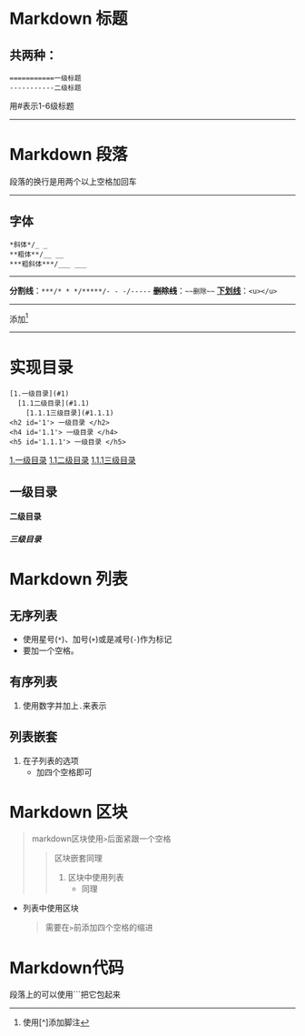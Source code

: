 Markdown 标题
===========
共两种：
-------------------

	===========一级标题
	-----------二级标题

用#表示1-6级标题



---

Markdown 段落
========
段落的换行是用两个以上空格加回车  

---



字体
----------

	*斜体*/_ _
	**粗体**/__ __
	***粗斜体***/___ ___

---



**分割线**：```***/* * */*****/- - -/-----```
~~**删除线**~~：```~~删除~~```
<u>**下划线**</u>：```<u></u>```

---

添加[^脚注]

[^脚注]: 使用[^]添加脚注


---


实现目录
======
	[1.一级目录](#1)
	  [1.1二级目录](#1.1)
	    [1.1.1三级目录](#1.1.1)
	<h2 id='1'> 一级目录 </h2>
	<h4 id='1.1'> 一级目录 </h4>
	<h5 id='1.1.1'> 一级目录 </h5>
[1.一级目录](#1)
[1.1二级目录](#1.1)
[1.1.1三级目录](#1.1.1)


<h2 id='1'> 一级目录 </h2>
<h4 id='1.1'> 二级目录 </h4>
<h5 id='1.1.1'> 三级目录 </h5>





Markdown 列表
========

无序列表
-------


 * 使用星号(```*```)、加号(```+```)或是减号(```-```)作为标记
 * 要加一个空格。


有序列表
------

1. 使用数字并加上```.```来表示


列表嵌套
------

1. 在子列表的选项
    - 加四个空格即可



Markdown 区块
=======


> markdown区块使用```>```后面紧跟一个空格
> >区块嵌套同理
> >1. 区块中使用列表
> >     - 同理
 * 列表中使用区块
    
    >需要在```>```前添加四个空格的缩进





Markdown代码
=====
段落上的可以使用`\``把它包起来